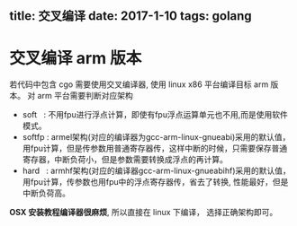 title: 交叉编译
date: 2017-1-10
tags: golang
---

交叉编译 arm 版本
==============

若代码中包含 cgo 需要使用交叉编译器, 使用 linux x86 平台编译目标 arm 版本。 对 arm 平台需要判断对应架构

* soft   : 不用fpu进行浮点计算，即使有fpu浮点运算单元也不用,而是使用软件模式。
* softfp : armel架构(对应的编译器为gcc-arm-linux-gnueabi)采用的默认值，用fpu计算，但是传参数用普通寄存器传，这样中断的时候，只需要保存普通寄存器，中断负荷小，但是参数需要转换成浮点的再计算。
* hard   : armhf架构(对应的编译器gcc-arm-linux-gnueabihf)采用的默认值，用fpu计算，传参数也用fpu中的浮点寄存器传，省去了转换, 性能最好，但是中断负荷高。

**OSX 安装教程编译器很麻烦**, 所以直接在 linux 下编译， 选择正确架构即可。